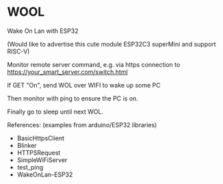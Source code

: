 # WOOL
Wake On Lan with ESP32

(Would like to advertise this cute module ESP32C3 superMini and support RISC-V)

Monitor remote server command, e.g. via https connection to https://your_smart_server.com/switch.html 

If GET "On", send WOL over WIFI to wake up some PC

Then monitor with ping to ensure the PC is on.

Finally go to sleep until next WOL.

References: (examples  from arduino/ESP32 libraries)

- BasicHttpsClient
- Blinker
- HTTPSRequest
- SimpleWiFiServer
- test_ping
- WakeOnLan-ESP32
